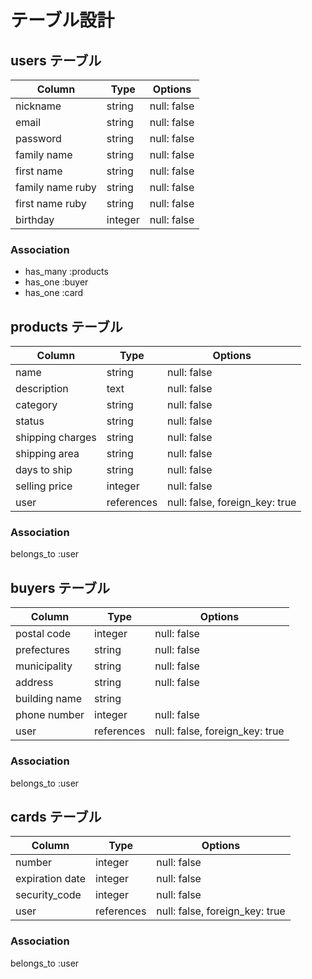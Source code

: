 # テーブル設計

## users テーブル

| Column           | Type    | Options     |
| ---------------- | ------- | ----------- |
| nickname         | string  | null: false |
| email            | string  | null: false |
| password         | string  | null: false |
| family name      | string  | null: false |
| first name       | string  | null: false |
| family name ruby | string  | null: false |
| first name ruby  | string  | null: false |
| birthday         | integer | null: false |

### Association
- has_many :products
- has_one :buyer
- has_one :card

## products テーブル

| Column           | Type       | Options                        |
| ---------------- | ---------- | ------------------------------ |
| name             | string     | null: false                    |
| description      | text       | null: false                    |
| category         | string     | null: false                    |
| status           | string     | null: false                    |
| shipping charges | string     | null: false                    |
| shipping area    | string     | null: false                    |
| days to ship     | string     | null: false                    |
| selling price    | integer    | null: false                    |
| user             | references | null: false, foreign_key: true |

### Association
belongs_to :user

## buyers テーブル

| Column        | Type       | Options                        |
| ------------- | ---------- | ------------------------------ |
| postal code   | integer    | null: false                    |
| prefectures   | string     | null: false                    |
| municipality  | string     | null: false                    |
| address       | string     | null: false                    |
| building name | string     |                                |
| phone number  | integer    | null: false                    |
| user          | references | null: false, foreign_key: true |

### Association
belongs_to :user

## cards テーブル

| Column          | Type       | Options                        |
| --------------- | ---------- | ------------------------------ |
| number          | integer    | null: false                    |
| expiration date | integer    | null: false                    |
| security_code   | integer    | null: false                    |
| user            | references | null: false, foreign_key: true |

### Association
belongs_to :user